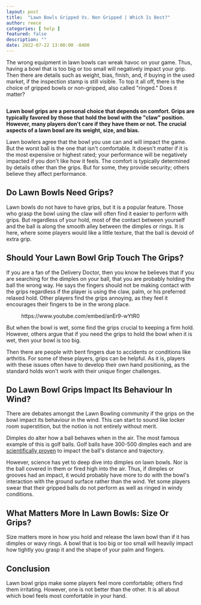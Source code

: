 ```yaml
---
layout: post
title:  "Lawn Bowls Gripped Vs. Non Gripped | Which Is Best?"
author: reece
categories: [ help ]
featured: false
description: ""
date: 2022-07-22 13:00:00 -0400
---
```

    

<!-- wp:paragraph -->
<p id="E278" xmlns="http://www.w3.org/1999/xhtml">The wrong equipment in lawn bowls can wreak havoc on your game. Thus, having a bowl that is too big or too small will negatively impact your grip. Then there are details such as weight, bias, finish, and, if buying in the used market, if the inspection stamp is still visible. To top it all off, there is the choice of gripped bowls or non-gripped, also called "ringed." Does it matter?</p>
<!-- /wp:paragraph -->

<!-- wp:image {"id":1392,"sizeSlug":"full","linkDestination":"none"} -->
<figure class="wp-block-image size-full"><img src="/img/posts/Lawn-Bowls-Gripped-Vs.-Non-Gripped.jpg" alt="" class="wp-image-1392"/></figure>
<!-- /wp:image -->

<!-- wp:paragraph -->
<p id="E289"><strong>Lawn bowl grips are a personal choice that depends on comfort. Grips are typically favored by those that hold the bowl with the "claw" position. However, many players don't care if they have them or not. The crucial aspects of a lawn bowl are its weight, size, and bias.</strong></p>
<!-- /wp:paragraph -->

<!-- wp:paragraph -->
<p id="E297">Lawn bowlers agree that the bowl you use can and will impact the game. But the worst ball is the one that isn't comfortable. It doesn't matter if it is the most expensive or highest rated; your performance will be negatively impacted if you don't like how it feels. The comfort is typically determined by details other than the grips. But for some, they provide security; others believe they affect performance.</p>
<!-- /wp:paragraph -->

<!-- wp:heading -->
<h2 id="E314">Do Lawn Bowls Need Grips?</h2>
<!-- /wp:heading -->

<!-- wp:paragraph -->
<p id="E316">Lawn bowls do not have to have grips, but it is a popular feature. Those who grasp the bowl using the claw will often find it easier to perform with grips. But regardless of your hold, most of the contact between yourself and the ball is along the smooth alley between the dimples or rings. It is here, where some players would like a little texture, that the ball is devoid of extra grip.</p>
<!-- /wp:paragraph -->

<!-- wp:heading -->
<h2 id="E337">Should Your Lawn Bowl Grip Touch The Grips?</h2>
<!-- /wp:heading -->

<!-- wp:paragraph -->
<p id="E345">If you are a fan of the Delivery Doctor, then you know he believes that if you are searching for the dimples on your ball, that you are probably holding the ball the wrong way. He says the fingers should not be making contact with the grips regardless if the player is using the claw, palm, or his preferred relaxed hold. Other players find the grips annoying, as they feel it encourages their fingers to be in the wrong place.</p>
<!-- /wp:paragraph -->

<!-- wp:embed {"url":"https://www.youtube.com/embed/anEr9-wYtR0","type":"rich","providerNameSlug":"embed-handler","responsive":true,"className":"wp-embed-aspect-4-3 wp-has-aspect-ratio"} -->
<figure class="wp-block-embed is-type-rich is-provider-embed-handler wp-block-embed-embed-handler wp-embed-aspect-4-3 wp-has-aspect-ratio"><div class="wp-block-embed__wrapper">
https://www.youtube.com/embed/anEr9-wYtR0
</div></figure>
<!-- /wp:embed -->

<!-- wp:paragraph -->
<p id="E361">But when the bowl is wet, some find the grips crucial to keeping a firm hold. However, others argue that if you need the grips to hold the bowl when it is wet, then your bowl is too big.</p>
<!-- /wp:paragraph -->

<!-- wp:paragraph -->
<p id="E368">Then there are people with bent fingers due to accidents or conditions like arthritis. For some of these players, grips can be helpful. As it is, players with these issues often have to develop their own hand positioning, as the standard holds won't work with their unique finger challenges.</p>
<!-- /wp:paragraph -->

<!-- wp:heading -->
<h2 id="E378">Do Lawn Bowl Grips Impact Its Behaviour In Wind?</h2>
<!-- /wp:heading -->

<!-- wp:paragraph -->
<p id="E384">There are debates amongst the Lawn Bowling community if the grips on the bowl impact its behaviour in the wind. This can start to sound like locker room superstition, but the notion is not entirely without merit.</p>
<!-- /wp:paragraph -->

<!-- wp:paragraph -->
<p id="E390">Dimples do alter how a ball behaves when in the air. The most famous example of this is golf balls. Golf balls have 300-500 dimples each and are <a is="qowt-hyperlink" rel="noreferrer noopener" href="https://www.scientificamerican.com/article/how-do-dimples-in-golf-ba/" target="_blank">scientifically proven</a> to impact the ball's distance and trajectory.</p>
<!-- /wp:paragraph -->

<!-- wp:paragraph -->
<p id="E401">However, science has yet to deep dive into dimples on lawn bowls. Nor is the ball covered in them or fired high into the air. Thus, if dimples or grooves had an impact, it would probably have more to do with the bowl's interaction with the ground surface rather than the wind. Yet some players swear that their gripped balls do not perform as well as ringed in windy conditions.</p>
<!-- /wp:paragraph -->

<!-- wp:heading -->
<h2 id="E412">What Matters More In Lawn Bowls: Size Or Grips?</h2>
<!-- /wp:heading -->

<!-- wp:paragraph -->
<p id="E418">Size matters more in how you hold and release the lawn bowl than if it has dimples or wavy rings. A bowl that is too big or too small will heavily impact how tightly you grasp it and the shape of your palm and fingers.</p>
<!-- /wp:paragraph -->

<!-- wp:heading -->
<h2 id="E426">Conclusion</h2>
<!-- /wp:heading -->

<!-- wp:paragraph -->
<p id="E428">Lawn bowl grips make some players feel more comfortable; others find them irritating. However, one is not better than the other. It is all about which bowl feels most comfortable in your hand.</p>
<!-- /wp:paragraph -->
    
